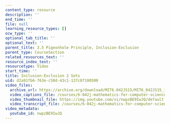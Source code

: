 ```yaml
---
content_type: resource
description: ''
end_time: ''
file: null
learning_resource_types: []
ocw_type: ''
optional_tab_title: ''
optional_text: ''
parent_title: 3.5 Pigeonhole Principle, Inclusion-Exclusion
parent_type: CourseSection
related_resources_text: ''
resource_index_text: ''
resourcetype: Video
start_time: ''
title: Inclusion-Exclusion 2 Sets
uid: d2a91fb6-763e-c50d-43c1-137c07100500
video_files:
  archive_url: https://archive.org/download/MIT6.042JS15/MIT6_042JS15_incexc2set_video_ipod.mp4
  video_captions_file: /courses/6-042j-mathematics-for-computer-science-spring-2015/402db82ce5ef5282aadca17276a8ea86_nwpzBE9IwJQ.vtt
  video_thumbnail_file: https://img.youtube.com/vi/nwpzBE9IwJQ/default.jpg
  video_transcript_file: /courses/6-042j-mathematics-for-computer-science-spring-2015/559268e9817221eb19a5ab59c7622479_nwpzBE9IwJQ.pdf
video_metadata:
  youtube_id: nwpzBE9IwJQ
---
```

